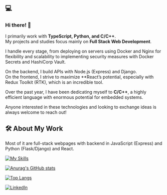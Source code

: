 ## 💻
### Hi there! 👋  

I primarily work with **TypeScript, Python, and C/C++**.  
My projects and studies focus mainly on **Full Stack Web Development**.  

I handle every stage, from deploying on servers using Docker and Nginx for flexibility and scalability to implementing security measures with Docker Secrets and HashiCorp Vault.  

On the backend, I build APIs with Node.js (Express) and Django.  
On the frontend, I strive to maximize **React’s potential, especially with Redux Toolkit (RTK), which is an incredible tool.  

Over the past year, I have been dedicating myself to **C/C++**, a highly efficient language with enormous potential for embedded systems.  

Anyone interested in these technologies and looking to exchange ideas is always welcome to reach out!


## 🛠️ **About My Work**

Most of it are full-stack webpages with backend in JavaScript (Express) and Python (Flask/Django) and React. 

[![My Skills](https://skillicons.dev/icons?i=aws,git,html,jest,mongodb,py,ts,react,&perline=10)](https://skillicons.dev)  

[![Anurag's GitHub stats](https://github-readme-stats.vercel.app/api?username=valedobrandi&hide=issues,contribs)](https://github.com/valedobrandi/github-readme-stats) 

[![Top Langs](https://github-readme-stats.vercel.app/api/top-langs/?username=valedobrandi&hide=css,html&layout=compact)](https://github.com/valedobrandi/github-readme-stats)  
  
<a href="www.linkedin.com/in/bernardoalramos"><img alt="LinkedIn" src="https://img.shields.io/badge/LinkedIn-0077B5?style=for-the-badge&logo=linkedin&logoColor=white" /></a>  
